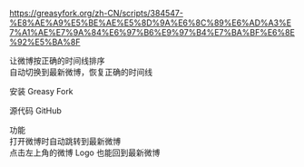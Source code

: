 https://greasyfork.org/zh-CN/scripts/384547-%E8%AE%A9%E5%BE%AE%E5%8D%9A%E6%8C%89%E6%AD%A3%E7%A1%AE%E7%9A%84%E6%97%B6%E9%97%B4%E7%BA%BF%E6%8E%92%E5%BA%8F

让微博按正确的时间线排序<br>
自动切换到最新微博，恢复正确的时间线

安装 Greasy Fork

源代码 GitHub

功能<br>
打开微博时自动跳转到最新微博<br>
点击左上角的微博 Logo 也能回到最新微博<br>

